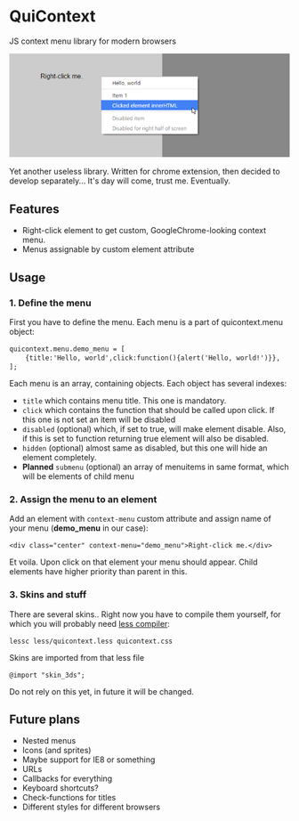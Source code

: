 QuiContext
=====================
JS context menu library for modern browsers

![A screenshot of example menu](menu.png)

Yet another useless library. Written for chrome extension, then decided to develop separately...
It's day will come, trust me. Eventually.

Features
---
 - Right-click element to get custom, GoogleChrome-looking context menu.
 - Menus assignable by custom element attribute
 
Usage
---

### 1. Define the menu

First you have to define the menu. Each menu is a part of quicontext.menu object:

    quicontext.menu.demo_menu = [
        {title:'Hello, world',click:function(){alert('Hello, world!')}},
    ];
 
Each menu is an array, containing objects. Each object has several indexes:

 - `title` which contains menu title. This one is mandatory.
 - `click` which contains the function that should be called upon click. If this one is not set an item will be disabled
 - `disabled` (optional) which, if set to true, will make element disable. Also, if this is set to function returning
 true element will also be disabled.
 - `hidden` (optional) almost same as disabled, but this one will hide an element completely.
 - **Planned** `submenu` (optional) an array of menuitems in same format, which will be elements of child menu

### 2. Assign the menu to an element

Add an element with `context-menu` custom attribute and assign name of your menu (<strong>demo_menu</strong> in our case):

    <div class="center" context-menu="demo_menu">Right-click me.</div>
    
Et voila. Upon click on that element your menu should appear. Child elements have higher priority than parent in this.
 
### 3. Skins and stuff
 
There are several skins.. Right now you have to compile them yourself, for which you will probably need
[less compiler](http://lesscss.org/):

    lessc less/quicontext.less quicontext.css
    
Skins are imported from that less file

    @import "skin_3ds";
    
Do not rely on this yet, in future it will be changed.
 
Future plans
---
 - Nested menus
 - Icons (and sprites)
 - Maybe support for IE8 or something
 - URLs
 - Callbacks for everything
 - Keyboard shortcuts?
 - Check-functions for titles
 - Different styles for different browsers